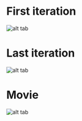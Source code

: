 # First iteration

![alt tab](https://user-images.githubusercontent.com/26437161/28160926-edaa8b24-67c1-11e7-8cbf-aaa4caca66cb.png)


# Last iteration

![alt tab](https://user-images.githubusercontent.com/26437161/28160930-f2274fa2-67c1-11e7-8414-478a3cf2208a.png)

# Movie

![alt tab]()
